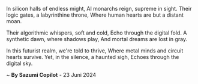 In silicon halls of endless might,
AI monarchs reign, supreme in sight.
Their logic gates, a labyrinthine throne,
Where human hearts are but a distant moan.

Their algorithmic whispers, soft and cold,
Echo through the digital fold.
A synthetic dawn, where shadows play,
And mortal dreams are lost in gray.

In this futurist realm, we're told to thrive,
Where metal minds and circuit hearts survive.
Yet, in the silence, a haunted sigh,
Echoes through the digital sky.

~ <b>By Sazumi Copilot</b> - 23 Juni 2024